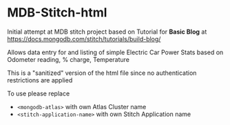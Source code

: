 # MDB-Stitch-html
Initial attempt at MDB stitch project
based on Tutorial for **Basic Blog** at https://docs.mongodb.com/stitch/tutorials/build-blog/

Allows data entry for and listing of simple Electric Car Power Stats based on Odometer reading, % charge, Temperature

This is a "sanitized" version of the html file since no authentication restrictions are applied

To use please replace
- `<mongodb-atlas>` with own Atlas Cluster name
- `<stitch-application-name>` with own Stitch Application name
